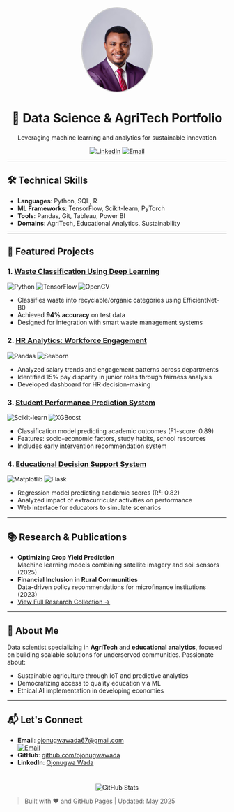 <div align="center">
  <img src="ojonugwa.jpg.jpeg" alt="Ojonugwa Wada" width="160" style="border-radius: 50%; border: 2px solid #ccc;">
  <h1>🧠 Data Science & AgriTech Portfolio</h1>
  <p>Leveraging machine learning and analytics for sustainable innovation</p>

  [![LinkedIn](https://img.shields.io/badge/LinkedIn-Connect-%230A66C2)](https://www.linkedin.com/in/ojonugwa-wada-47ba55b7)
  [![Email](https://img.shields.io/badge/Email-Contact-%23EA4335)](mailto:ojonugwawada67@gmail.com)
</div>

---

## 🛠️ Technical Skills
- **Languages**: Python, SQL, R
- **ML Frameworks**: TensorFlow, Scikit-learn, PyTorch
- **Tools**: Pandas, Git, Tableau, Power BI
- **Domains**: AgriTech, Educational Analytics, Sustainability

---

## 🌟 Featured Projects

### 1. [Waste Classification Using Deep Learning](https://github.com/ojonugwawada/waste-classification-efficientnet)
![Python](https://img.shields.io/badge/Python-3.8%2B-blue) ![TensorFlow](https://img.shields.io/badge/TensorFlow-2.0%2B-orange) ![OpenCV](https://img.shields.io/badge/OpenCV-4.5%2B-green)
- Classifies waste into recyclable/organic categories using EfficientNet-B0  
- Achieved **94% accuracy** on test data  
- Designed for integration with smart waste management systems

### 2. [HR Analytics: Workforce Engagement](https://github.com/ojonugwawada/hr-engagement-performance-analysis)
![Pandas](https://img.shields.io/badge/Pandas-1.3%2B-blue) ![Seaborn](https://img.shields.io/badge/Seaborn-0.11%2B-orange)
- Analyzed salary trends and engagement patterns across departments  
- Identified 15% pay disparity in junior roles through fairness analysis  
- Developed dashboard for HR decision-making

### 3. [Student Performance Prediction System](https://github.com/ojonugwawada/student-performance-prediction-system)
![Scikit-learn](https://img.shields.io/badge/Scikit--learn-1.0%2B-blue) ![XGBoost](https://img.shields.io/badge/XGBoost-1.5%2B-green)
- Classification model predicting academic outcomes (F1-score: 0.89)  
- Features: socio-economic factors, study habits, school resources  
- Includes early intervention recommendation system

### 4. [Educational Decision Support System](https://github.com/ojonugwawada/educational-decision-support-system)
![Matplotlib](https://img.shields.io/badge/Matplotlib-3.5%2B-blue) ![Flask](https://img.shields.io/badge/Flask-2.0%2B-green)
- Regression model predicting academic scores (R²: 0.82)  
- Analyzed impact of extracurricular activities on performance  
- Web interface for educators to simulate scenarios

---

## 📚 Research & Publications
- **Optimizing Crop Yield Prediction**  
  Machine learning models combining satellite imagery and soil sensors (2025)
- **Financial Inclusion in Rural Communities**  
  Data-driven policy recommendations for microfinance institutions (2023)
- [View Full Research Collection →](https://drive.google.com/drive/folders/1vDd7Ap0YxlxNsPchmGP1xHMgB8uR_mUC)

---

## 📌 About Me
Data scientist specializing in **AgriTech** and **educational analytics**, focused on building scalable solutions for underserved communities. Passionate about:
- Sustainable agriculture through IoT and predictive analytics  
- Democratizing access to quality education via ML  
- Ethical AI implementation in developing economies

---

## 📬 Let's Connect

- **Email**: [ojonugwawada67@gmail.com](mailto:ojonugwawada67@gmail.com)  
  [![Email](https://img.shields.io/badge/Email-Contact-%23EA4335)](mailto:ojonugwawada67@gmail.com)  
- **GitHub**: [github.com/ojonugwawada](https://github.com/ojonugwawada)  
- **LinkedIn**: [Ojonugwa Wada](https://www.linkedin.com/in/ojonugwa-wada-47ba55b7)

<div align="center" style="margin-top: 40px;">
  <img src="https://github-readme-stats.vercel.app/api?username=ojonugwawada&show_icons=true&theme=dark" alt="GitHub Stats">
</div>

> Built with ❤️ and GitHub Pages | Updated: May 2025
